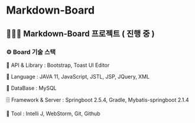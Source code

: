 # Markdown-Board

## 👨🏼‍🔧 Markdown-Board 프로젝트 ( 진행 중 )

### ⚙️ Board 기술 스택

📃 API & Library :  Bootstrap, Toast UI Editor

💬 Language : JAVA 11, JavaScript, JSTL, JSP, JQuery, XML

💾 DataBase : MySQL

🗄️ Framework & Server :  Springboot 2.5.4, Gradle,  Mybatis-springboot 2.1.4

🔨 Tool : Intelli J, WebStorm, Git, Github
